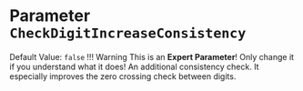 # Parameter `CheckDigitIncreaseConsistency`
Default Value: `false`
!!! Warning
    This is an **Expert Parameter**! Only change it if you understand what it does!
An additional consistency check.
It especially improves the zero crossing check between digits.
